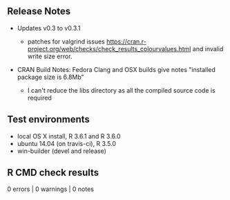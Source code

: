

## Release Notes

* Updates v0.3 to v0.3.1
  - patches for valgrind issues https://cran.r-project.org/web/checks/check_results_colourvalues.html and invalid write size error.
  
  
* CRAN Build Notes: Fedora Clang and OSX builds give notes
"installed package size is 6.8Mb"
  - I can't reduce the libs directory as all the compiled source code is required


## Test environments

* local OS X install, R 3.6.1 and R 3.6.0
* ubuntu 14.04 (on travis-ci), R 3.5.0
* win-builder (devel and release)

## R CMD check results

0 errors | 0 warnings | 0 notes
